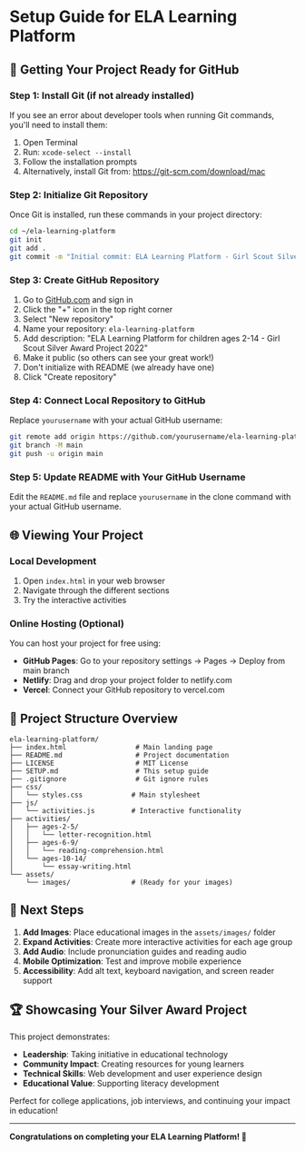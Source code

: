 # Setup Guide for ELA Learning Platform

## 🚀 Getting Your Project Ready for GitHub

### Step 1: Install Git (if not already installed)
If you see an error about developer tools when running Git commands, you'll need to install them:

1. Open Terminal
2. Run: `xcode-select --install`
3. Follow the installation prompts
4. Alternatively, install Git from: https://git-scm.com/download/mac

### Step 2: Initialize Git Repository
Once Git is installed, run these commands in your project directory:

```bash
cd ~/ela-learning-platform
git init
git add .
git commit -m "Initial commit: ELA Learning Platform - Girl Scout Silver Award Project 2022"
```

### Step 3: Create GitHub Repository
1. Go to [GitHub.com](https://github.com) and sign in
2. Click the "+" icon in the top right corner
3. Select "New repository"
4. Name your repository: `ela-learning-platform`
5. Add description: "ELA Learning Platform for children ages 2-14 - Girl Scout Silver Award Project 2022"
6. Make it public (so others can see your great work!)
7. Don't initialize with README (we already have one)
8. Click "Create repository"

### Step 4: Connect Local Repository to GitHub
Replace `yourusername` with your actual GitHub username:

```bash
git remote add origin https://github.com/yourusername/ela-learning-platform.git
git branch -M main
git push -u origin main
```

### Step 5: Update README with Your GitHub Username
Edit the `README.md` file and replace `yourusername` in the clone command with your actual GitHub username.

## 🌐 Viewing Your Project

### Local Development
1. Open `index.html` in your web browser
2. Navigate through the different sections
3. Try the interactive activities

### Online Hosting (Optional)
You can host your project for free using:
- **GitHub Pages**: Go to your repository settings → Pages → Deploy from main branch
- **Netlify**: Drag and drop your project folder to netlify.com
- **Vercel**: Connect your GitHub repository to vercel.com

## 📁 Project Structure Overview

```
ela-learning-platform/
├── index.html                 # Main landing page
├── README.md                  # Project documentation
├── LICENSE                    # MIT License
├── SETUP.md                   # This setup guide
├── .gitignore                 # Git ignore rules
├── css/
│   └── styles.css            # Main stylesheet
├── js/
│   └── activities.js         # Interactive functionality
├── activities/
│   ├── ages-2-5/
│   │   └── letter-recognition.html
│   ├── ages-6-9/
│   │   └── reading-comprehension.html
│   └── ages-10-14/
│       └── essay-writing.html
└── assets/
    └── images/               # (Ready for your images)
```

## 🎯 Next Steps

1. **Add Images**: Place educational images in the `assets/images/` folder
2. **Expand Activities**: Create more interactive activities for each age group
3. **Add Audio**: Include pronunciation guides and reading audio
4. **Mobile Optimization**: Test and improve mobile experience
5. **Accessibility**: Add alt text, keyboard navigation, and screen reader support

## 🏆 Showcasing Your Silver Award Project

This project demonstrates:
- **Leadership**: Taking initiative in educational technology
- **Community Impact**: Creating resources for young learners
- **Technical Skills**: Web development and user experience design
- **Educational Value**: Supporting literacy development

Perfect for college applications, job interviews, and continuing your impact in education!

---

**Congratulations on completing your ELA Learning Platform! 🎉**
